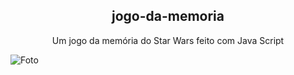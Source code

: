 <div align = "center">
  <h2>jogo-da-memoria</h2>
Um jogo da memória do Star Wars feito com Java Script
</div>

![Foto](https://user-images.githubusercontent.com/88410208/187262363-425f3349-7f9e-4d31-9ad2-932f9a8c0d97.png)
